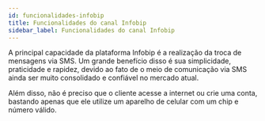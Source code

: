 ```yaml
---
id: funcionalidades-infobip
title: Funcionalidades do canal Infobip
sidebar_label: Funcionalidades do canal Infobip
---
```


A principal capacidade da plataforma Infobip é a realização da troca de mensagens via SMS. Um grande benefício disso é sua simplicidade, praticidade e rapidez, devido ao fato de o meio de comunicação via SMS ainda ser muito consolidado e confiável no mercado atual.

Além disso, não é preciso que o cliente acesse a internet ou crie uma conta, bastando apenas que ele utilize um aparelho de celular com um chip e número válido.
